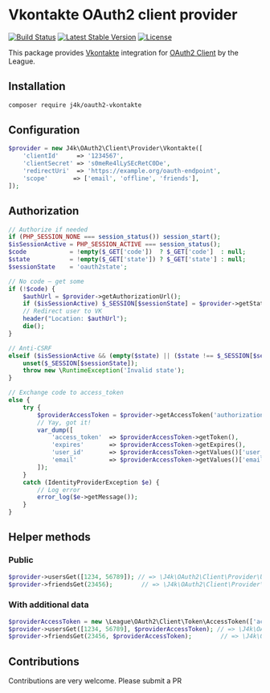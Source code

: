 # Vkontakte OAuth2 client provider

[![Build Status](https://travis-ci.org/j4k/oauth2-vkontakte.svg?branch=master)](https://travis-ci.org/j4k/oauth2-vkontakte)
[![Latest Stable Version](https://img.shields.io/packagist/v/j4k/oauth2-vkontakte.svg)](https://packagist.org/packages/j4k/oauth2-vkontakte)
[![License](https://img.shields.io/packagist/l/j4k/oauth2-vkontakte.svg)](https://packagist.org/packages/j4k/oauth2-vkontakte)

This package provides [Vkontakte](https://vk.com) integration for [OAuth2 Client](https://github.com/thephpleague/oauth2-client) by the League.

## Installation

```sh
composer require j4k/oauth2-vkontakte
```

## Configuration

```php
$provider = new J4k\OAuth2\Client\Provider\Vkontakte([
    'clientId'     => '1234567',
    'clientSecret' => 's0meRe4lLySEcRetC0De',
    'redirectUri'  => 'https://example.org/oauth-endpoint',
    'scope'       => ['email', 'offline', 'friends'],
]);
```

## Authorization

```php
// Authorize if needed
if (PHP_SESSION_NONE === session_status()) session_start();
$isSessionActive = PHP_SESSION_ACTIVE === session_status();
$code            = !empty($_GET['code'])  ? $_GET['code']  : null;
$state           = !empty($_GET['state']) ? $_GET['state'] : null;
$sessionState    = 'oauth2state';

// No code – get some
if (!$code) {
    $authUrl = $provider->getAuthorizationUrl();
    if ($isSessionActive) $_SESSION[$sessionState] = $provider->getState();
    // Redirect user to VK
    header("Location: $authUrl");
    die();
}

// Anti-CSRF
elseif ($isSessionActive && (empty($state) || ($state !== $_SESSION[$sessionState]))) {
    unset($_SESSION[$sessionState]);
    throw new \RuntimeException('Invalid state');
}

// Exchange code to access_token
else {
    try {
        $providerAccessToken = $provider->getAccessToken('authorization_code', ['code' => $code]);
        // Yay, got it!
        var_dump([
            'access_token'  => $providerAccessToken->getToken(),
            'expires'       => $providerAccessToken->getExpires(),
            'user_id'       => $providerAccessToken->getValues()['user_id'],
            'email'         => $providerAccessToken->getValues()['email'], // Only for "email" scope
        ]);
    }
    catch (IdentityProviderException $e) {
        // Log error
        error_log($e->getMessage());
    }
}
```

## Helper methods

### Public
```php
$provider->usersGet([1234, 56789]); // => \J4k\OAuth2\Client\Provider\User[]
$provider->friendsGet(23456);        // => \J4k\OAuth2\Client\Provider\User[]
```

### With additional data
```php
$providerAccessToken = new \League\OAuth2\Client\Token\AccessToken(['access_token' => 'iAmAccessTokenString']);
$provider->usersGet([1234, 56789], $providerAccessToken); // => \J4k\OAuth2\Client\Provider\User[]
$provider->friendsGet(23456, $providerAccessToken);        // => \J4k\OAuth2\Client\Provider\User[]
```

## Contributions

Contributions are very welcome. Please submit a PR
